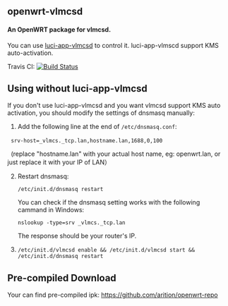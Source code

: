 openwrt-vlmcsd
-----
#### An OpenWRT package for vlmcsd.

You can use [luci-app-vlmcsd](https://github.com/arition/luci-app-vlmcsd) to control it. luci-app-vlmscd support KMS auto-activation.

Travis CI: [![Build Status](https://travis-ci.org/arition/openwrt-vlmcsd.svg?branch=master)](https://travis-ci.org/arition/openwrt-vlmcsd)

Using without luci-app-vlmcsd
-----
If you don't use luci-app-vlmcsd and you want vlmcsd support KMS auto activation, you should modify the settings of dnsmasq manually:

1. Add the following line at the end of `/etc/dnsmasq.conf`:

   `srv-host=_vlmcs._tcp.lan,hostname.lan,1688,0,100`
   
   (replace "hostname.lan" with your actual host name, eg: openwrt.lan, or just replace it with your IP of LAN）

2. Restart dnsmasq:

   `/etc/init.d/dnsmasq restart`

   You can check if the dnsmasq setting works with the following cammand in Windows:
   
   `nslookup -type=srv _vlmcs._tcp.lan`
   
   The response should be your router's IP.

3. `/etc/init.d/vlmcsd enable && /etc/init.d/vlmcsd start && /etc/init.d/dnsmasq restart`

Pre-compiled Download
-----
Your can find pre-compiled ipk:
https://github.com/arition/openwrt-repo
